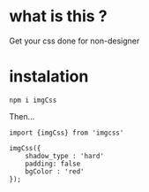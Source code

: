 # what is this ?

Get your css done for non-designer

# instalation

`npm i imgCss`

Then...

```
import {imgCss} from 'imgcss'

imgCss({
    shadow_type : 'hard'
    padding: false
    bgColor : 'red'
});

```
